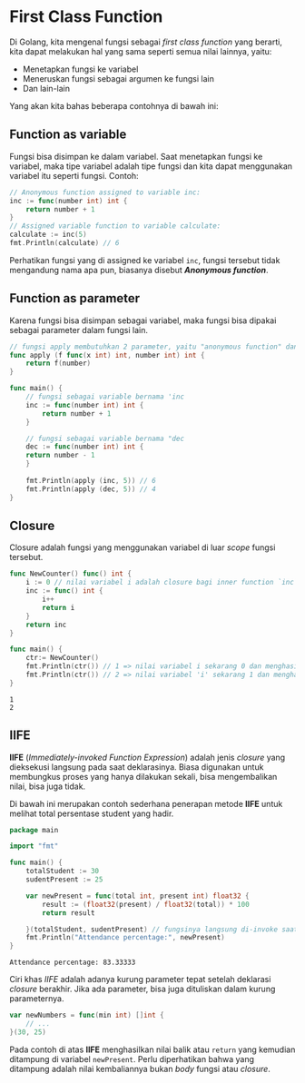# First Class Function  
Di Golang, kita mengenal fungsi sebagai *first class function* yang berarti, kita dapat melakukan hal yang sama seperti semua nilai lainnya, yaitu:
* Menetapkan fungsi ke variabel
* Meneruskan fungsi sebagai argumen ke fungsi lain
* Dan lain-lain  

Yang akan kita bahas beberapa contohnya di bawah ini:  

## Function as variable  
Fungsi bisa disimpan ke dalam variabel. Saat menetapkan fungsi ke variabel, maka tipe variabel adalah tipe fungsi dan kita dapat menggunakan variabel itu seperti fungsi. Contoh:  
```go
// Anonymous function assigned to variable inc:  
inc := func(number int) int {  
	return number + 1  
}  
// Assigned variable function to variable calculate: 
calculate := inc(5)  
fmt.Println(calculate) // 6  
```
Perhatikan fungsi yang di assigned ke variabel `inc`, fungsi tersebut tidak mengandung nama apa pun, biasanya disebut ***Anonymous function***.

## Function as parameter  
Karena fungsi bisa disimpan sebagai variabel, maka fungsi bisa dipakai sebagai parameter dalam fungsi lain.  
```go
// fungsi apply membutuhkan 2 parameter, yaitu "anonymous function" dan "int  
func apply (f func(x int) int, number int) int {  
	return f(number)  
}  

func main() {  
	// fungsi sebagai variable bernama 'inc  
	inc := func(number int) int {  
		return number + 1  
	}  

	// fungsi sebagai variable bernama "dec  
	dec := func(number int) int {
	return number - 1   
	}  
	
	fmt.Println(apply (inc, 5)) // 6  
	fmt.Println(apply (dec, 5)) // 4  
}  
```

## Closure  
Closure adalah fungsi yang menggunakan variabel di luar *scope* fungsi tersebut.  
```go
func NewCounter() func() int {  
	i := 0 // nilai variabel i adalah closure bagi inner function `inc` 
	inc := func() int {  
		i++  
		return i  
	}  
	return inc  
}  

func main() {  
	ctr:= NewCounter()  
	fmt.Println(ctr()) // 1 => nilai variabel i sekarang 0 dan menghasilkan 1 
	fmt.Println(ctr()) // 2 => nilai variabel 'i' sekarang 1 dan menghasilkan 2  
}  
```
```Output
1  
2  
```

## IIFE  
**IIFE** (*Immediately-invoked Function Expression*) adalah jenis *closure* yang dieksekusi langsung pada saat deklarasinya. Biasa digunakan untuk membungkus proses yang hanya dilakukan sekali, bisa mengembalikan nilai, bisa juga tidak.  

Di bawah ini merupakan contoh sederhana penerapan metode **IIFE** untuk melihat total persentase student yang hadir.  
```go
package main

import "fmt"

func main() {
	totalStudent := 30
	sudentPresent := 25

	var newPresent = func(total int, present int) float32 {
		result := (float32(present) / float32(total)) * 100
		return result

	}(totalStudent, sudentPresent) // fungsinya langsung di-invoke saat deklarasi
	fmt.Println("Attendance percentage:", newPresent)
}
```
```Output
Attendance percentage: 83.33333  
```

Ciri khas *IIFE* adalah adanya kurung parameter tepat setelah deklarasi *closure* berakhir. Jika ada parameter, bisa juga dituliskan dalam kurung parameternya. 
```go
var newNumbers = func(min int) []int {  
	// ...  
}(30, 25)
```

Pada contoh di atas **IIFE** menghasilkan nilai balik atau `return` yang kemudian ditampung di variabel `newPresent`. Perlu diperhatikan bahwa yang ditampung adalah nilai kembaliannya bukan *body* fungsi atau *closure*.
